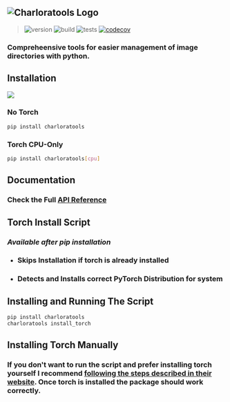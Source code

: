 ## ![Charloratools Logo](https://imagedelivery.net/YCQ3OFRYiR1R_AeUslNHiw/88185031-1ee7-40df-e3e8-d632d668c600/w=1280,h=640,fit=crop)

>![version](https://img.shields.io/badge/dynamic/toml?url=https%3A%2F%2Fraw.githubusercontent.com%2FsvdC1%2Fcharloratools%2Fmain%2Fpyproject.toml&query=%24.project.version&style=flat-square&logoSize=auto&label=version)
>![build](https://github.com/svdC1/charloratools/actions/workflows/test-publish-package.yml/badge.svg)
>![tests](https://github.com/svdC1/charloratools/actions/workflows/lint-run-tests.yml/badge.svg)
>[![codecov](https://codecov.io/github/svdC1/charloratools/branch/main/graph/badge.svg?token=C6VUUTO5PN)](https://codecov.io/github/svdC1/charloratools)


### Compreheensive tools for easier management of image directories with python.



## Installation

<a href=https://pypi.org/project/charloratools/><img src=https://imagedelivery.net/YCQ3OFRYiR1R_AeUslNHiw/9e17a46e-346c-4475-11f3-fd0d661c1800/400x400><a href=https://pypi.org/project/charloratools/></a></img>

### **No Torch**
```bash
pip install charloratools
```
### Torch CPU-Only
```bash 
pip install charloratools[cpu]
```
## Documentation
### Check the Full [API Reference](https://svdc1.github.io/charloratools)

## Torch Install Script

### *Available after pip installation*
  - ### Skips Installation if torch is already installed
  - ### Detects and Installs correct PyTorch Distribution for system 

## Installing and Running The Script

```bash
pip install charloratools
charloratools install_torch
```
## Installing Torch Manually

### If you don't want to run the script and prefer installing torch yourself I recommend [following the steps described in their website](https://pytorch.org/get-started/locally/). Once torch is installed the package should work correctly.
  

